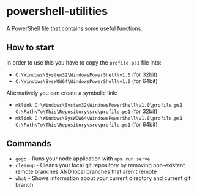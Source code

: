 # powershell-utilities
A PowerShell file that contains some useful functions.

## How to start
In order to use this you have to copy the `profile.ps1` file into:

- `C:\Windows\System32\WindowsPowerShell\v1.0` (for 32bit)
- `C:\Windows\SysWOW64\WindowsPowerShell\v1.0` (for 64bit)

Alternatively you can create a symbolic link:

- `mklink C:\Windows\System32\WindowsPowerShell\v1.0\profile.ps1 C:\Path\To\This\Repository\src\profile.ps1` (for 32bit)
- `mklink C:\Windows\SysWOW64\WindowsPowerShell\v1.0\profile.ps1 C:\Path\To\This\Repository\src\profile.ps1` (for 64bit)

## Commands
- `gogo` - Runs your node application with `npm run serve`
- `cleanup` - Cleans your local git repository by removing non-existent remote branches AND local branches that aren't remote
- `what` - Shows information about your current directory and current git branch